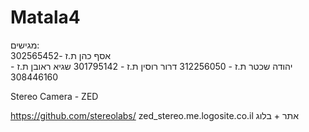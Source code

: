 # Matala4


מגישים:  
 אסף כהן  ת.ז -302565452  
 יהודה שכטר ת.ז - 312256050
 דרור רוסין ת.ז - 301795142
 שגיא ראובן ת.ז - 308446160



Stereo Camera - ZED

https://github.com/stereolabs/
zed_stereo.me.logosite.co.il    אתר + בלוג
